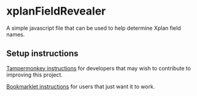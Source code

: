 # xplanFieldRevealer
A simple javascript file that can be used to help determine Xplan field names.

## Setup instructions

[Tampermonkey instructions](TamperMonkey.md) for developers that may wish to contribute to improving this project.

[Bookmarklet instructions](bookmarklet.html) for users that just want it to work.
